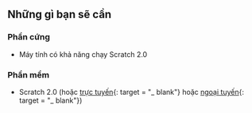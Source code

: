## Những gì bạn sẽ cần

### Phần cứng

+ Máy tính có khả năng chạy Scratch 2.0

### Phần mềm

+ Scratch 2.0 (hoặc [trực tuyến](https://scratch.mit.edu/projects/editor/){: target = "_ blank"} hoặc [ngoại tuyến](https://scratch.mit.edu/scratch2download/){: target = "_ blank"})
